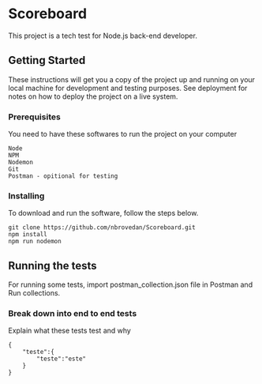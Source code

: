 # Scoreboard

This project is a tech test for Node.js back-end developer.

## Getting Started

These instructions will get you a copy of the project up and running on your local machine for development and testing purposes. See deployment for notes on how to deploy the project on a live system.

### Prerequisites

You need to have these softwares to run the project on your computer

```
Node
NPM
Nodemon
Git
Postman - opitional for testing
```

### Installing

To download and run the software, follow the steps below.

```
git clone https://github.com/nbrovedan/Scoreboard.git
npm install
npm run nodemon
```

## Running the tests

For running some tests, import postman_collection.json file in Postman and Run collections.

### Break down into end to end tests

Explain what these tests test and why

```
{
	"teste":{
		"teste":"este"
	}
}
```
